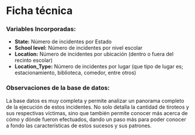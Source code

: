 # Ficha técnica

### Variables Incorporadas:

* **State:** Número de incidentes por Estado
* **School level:** Número de incidentes por nivel escolar
* **Location:** Número de incidentes por ubicación (dentro o fuera del recinto escolar)
* **Location_Type:** Número de incidentes por lugar (que tipo de lugar es; estacionamiento, biblioteca, comedor, entre otros)

### Observaciones de la base de datos:

La base datos es muy completa y permite analizar un panorama completo de la ejecución de estos incidentes. No solo detalla la cantidad de tiroteos y sus respectivas víctimas, sino que también permite conocer más acerca de cómo y dónde fueron efectuados, dando un paso más para poder conocer a fondo las características de estos sucesos y sus patrones. 


